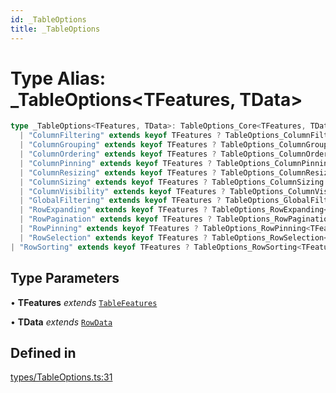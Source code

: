 ```yaml
---
id: _TableOptions
title: _TableOptions
---
```


# Type Alias: \_TableOptions\<TFeatures, TData\>

```ts
type _TableOptions<TFeatures, TData>: TableOptions_Core<TFeatures, TData> & UnionToIntersection<
  | "ColumnFiltering" extends keyof TFeatures ? TableOptions_ColumnFiltering<TFeatures, TData> : never
  | "ColumnGrouping" extends keyof TFeatures ? TableOptions_ColumnGrouping<TFeatures, TData> : never
  | "ColumnOrdering" extends keyof TFeatures ? TableOptions_ColumnOrdering : never
  | "ColumnPinning" extends keyof TFeatures ? TableOptions_ColumnPinning : never
  | "ColumnResizing" extends keyof TFeatures ? TableOptions_ColumnResizing : never
  | "ColumnSizing" extends keyof TFeatures ? TableOptions_ColumnSizing : never
  | "ColumnVisibility" extends keyof TFeatures ? TableOptions_ColumnVisibility : never
  | "GlobalFiltering" extends keyof TFeatures ? TableOptions_GlobalFiltering<TFeatures, TData> : never
  | "RowExpanding" extends keyof TFeatures ? TableOptions_RowExpanding<TFeatures, TData> : never
  | "RowPagination" extends keyof TFeatures ? TableOptions_RowPagination : never
  | "RowPinning" extends keyof TFeatures ? TableOptions_RowPinning<TFeatures, TData> : never
  | "RowSelection" extends keyof TFeatures ? TableOptions_RowSelection<TFeatures, TData> : never
| "RowSorting" extends keyof TFeatures ? TableOptions_RowSorting<TFeatures, TData> : never>;
```

## Type Parameters

• **TFeatures** *extends* [`TableFeatures`](../interfaces/tablefeatures.md)

• **TData** *extends* [`RowData`](rowdata.md)

## Defined in

[types/TableOptions.ts:31](https://github.com/TanStack/table/blob/b1e6b79157b0debc7222660572b06c8b857f4605/packages/table-core/src/types/TableOptions.ts#L31)
